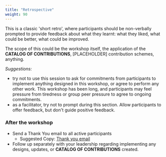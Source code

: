 ```yaml
---
title: "Retrospective"
weight: 90
---
```



This is a classic 'short retro', where participants should be non-verbally prompted to provide feedback about what they learnt: what they liked, what could be better, what could be improved. 

The scope of this could be the workshop itself, the application of the **CATALOG OF CONTRIBUTIONS**, [PLACEHOLDER] contribution schemes, anything. 

_Suggestions:_

* try not to use this session to ask for commitments from participants to implement anything designed in this workshop, or agree to perform any other work. This workshop has been long, and participants may feel pressure from tiredness or group peer pressure to agree to ongoing commitments. 
* as a facilitator, try not to prompt during this section. Allow participants to offer feedback, but don't guide positive feedback. 


### After the workshop


* Send a Thank You email to all active participants
    * Suggested Copy: [Thank you email](/workshop/multiplayer/tempates/#thank-you-email)
* Follow up separately with your leadership regarding implementing any designs, updates, or **CATALOG OF CONTRIBUTIONS** created.
